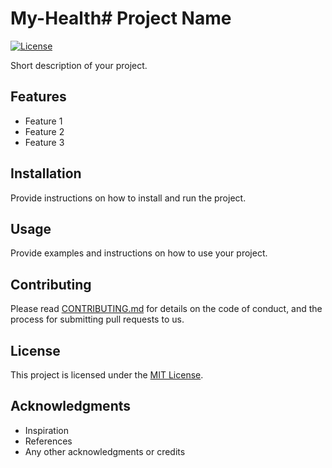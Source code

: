 # My-Health# Project Name

[![License](https://img.shields.io/badge/license-MIT-blue.svg)](LICENSE)

Short description of your project.

## Features

- Feature 1
- Feature 2
- Feature 3

## Installation

Provide instructions on how to install and run the project.

## Usage

Provide examples and instructions on how to use your project.

## Contributing

Please read [CONTRIBUTING.md](CONTRIBUTING.md) for details on the code of conduct, and the process for submitting pull requests to us.

## License

This project is licensed under the [MIT License](LICENSE).

## Acknowledgments

- Inspiration
- References
- Any other acknowledgments or credits

